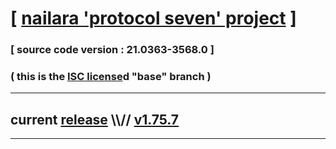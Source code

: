 
# [ [nailara 'protocol seven' project](http://nailara.network/) ]

### [ source code version : 21.0363-3568.0 ]

### ( this is the [ISC license](license)d "base" branch )
---
## current [release](https://github.com/taekiten/nailara/releases) \\\\// [v1.75.7](https://github.com/taekiten/nailara/releases/tag/v1.75.7)
---
